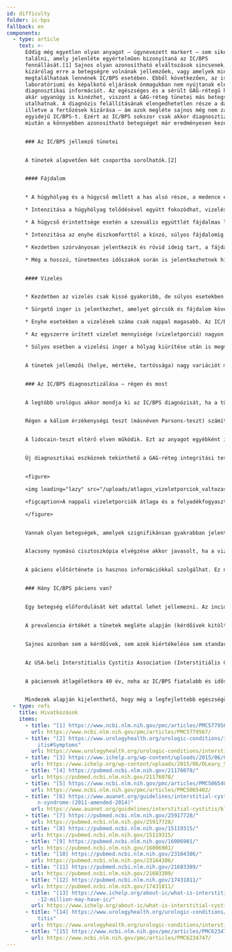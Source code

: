 ```yaml
---
id: difficulty
folder: ic-bps
fallback: en
components:
  - type: article
    text: >-
      Eddig még egyetlen olyan anyagot – úgynevezett markert – sem sikerült
      találni, amely jelenléte egyértelműen bizonyítaná az IC/BPS
      fennállását.[1] Sajnos olyan azonosítható elváltozások sincsenek, amelyek
      kizárólag erre a betegségre volnának jellemzőek, vagy amelyek mindig
      megtalálhatóak lennének IC/BPS esetében. Ebből következően, az ismert
      laboratóriumi és képalkotó eljárások önmagukban nem nyújtanak elég
      diagnosztikai információt. Az egészséges és a sérült GAG-rétegű húgyhólyag
      akár ugyanúgy is kinézhet, viszont a GAG-réteg tünetei más betegségekre is
      utalhatnak. A diagnózis felállításának elengedhetetlen része a daganatok,
      illetve a fertőzések kizárása – ám azok megléte sajnos még nem zárja ki az
      egyidejű IC/BPS-t. Ezért az IC/BPS sokszor csak akkor diagnosztizálható,
      miután a könnyebben azonosítható betegséget már eredményesen kezelték.


      ### Az IC/BPS jellemző tünetei


      A tünetek alapvetően két csoportba sorolhatók.[2]


      #### Fájdalom


      * A húgyhólyag és a húgycső mellett a has alsó része, a medence és a gát tájéka is érintett lehet (nőknél a hüvelyre, férfiaknál a herékre és a péniszre is kiterjedhet).

      * Intenzitása a húgyhólyag telődésével együtt fokozódhat, vizelés hatására átmenetileg enyhülhet.

      * A húgycső érintettsége esetén a szexuális együttlét fájdalmas lehet.

      * Intenzitása az enyhe diszkomforttól a kínzó, súlyos fájdalomig terjedhet.

      * Kezdetben szórványosan jelentkezik és rövid ideig tart, a fájdalommentes időszakok hosszúak. Az IC/BPS előre haladtával párhuzamosan azonban állandósulhat, és nem okvetlenül mutat összefüggést a vizeléssel.

      * Még a hosszú, tünetmentes időszakok során is jelentkezhetnek hirtelen fellángoló fájdalmak (úgynevezett flare-up-ok).


      #### Vizelés


      * Kezdetben az vizelés csak kissé gyakoribb, de súlyos esetekben akár a napi 60–80 alkalmat is elérheti.

      * Sürgető inger is jelentkezhet, amelyet görcsök és fájdalom követhet.

      * Enyhe esetekben a vizelések száma csak nappal magasabb. Az IC/BPS előre haladtával nocturia (éjszakai vizelés) is jelentkezhet, akár éjszakánként több alkalommal is.

      * Az egyszerre ürített vizelet mennyisége (vizeletporció) nagyon kicsiny, és megfigyelésünk szerint összefüggésben áll az elfogyasztott folyadék mennyiségével.

      * Súlyos esetben a vizelési inger a hólyag kiürítése után is megmarad.


      A tünetek jellemzői (helye, mértéke, tartóssága) nagy variációt mutatnak, azokat számos tényező befolyásolja. Ezek közé tartozik bizonyos ételek, illetve italok fogyasztása, a fizikai vagy mentális stressz, az emésztőrendszer zavarai, húgyúti fertőzések (UTI-k), illetve nőknél a menstruációs ciklus (a tünetek általában az ovulációt követően rosszabbak).


      ### Az IC/BPS diagnosztizálása – régen és most


      A legtöbb urológus akkor mondja ki az IC/BPS diagnózisát, ha a tünetek legalább 1,5–6 hónapja fennállnak, és minden más, hasonló tüneteket okozó betegség kizárható. Több olyan, a páciensek által kitölthető kérdőívet is összeállítottak már, amelyek segítségével fel lehet mérni a tünetek meglétét és súlyosságát – közülük a legismertebb az O’Leary-Sant kérdőív[3]. Mivel  nincsen olyan laboratóriumi teszt vagy vizsgálat, amely alapján az IC/BPS egyértelműen igazolható volna, a betegség diagnózisa soha nem 100%-os biztonságú. Szerencsére azonban vannak olyan kiegészítő vizsgálatok, amelyekkel a diagnózis pontosítható, és az elmúlt évek során az orvosi gyakorlat is jelentős mértékben fejlődött.


      Régen a kálium érzékenységi teszt (másnéven Parsons-teszt) számított az IC/BPS legfontosabb diagnosztikai módszerének. Ennek során úgy igazolták a GAG-réteg elégtelenségét, hogy a húgyhólyagot kálium-klorid oldattal töltötték fel.[4] Ép GAG-rétegnél  ez nem okozott fájdalmat, IC/BPS betegeknél viszont igen. Ez a módszer azonban nemcsak szükségtelenül fájdalmas és invazív volt, hanem azt sem tette lehetővé, hogy az elváltozás mértékét kimutassa. A teszt későbbi változatában (módosított Parsons-teszt) hígított kálium-klorid oldatot töltöttek a húgyhólyagba. Megmérték annak maximális kapacitását kálium-klorid oldattal, majd fiziológiás sóoldattal történő megismételt feltöltés során is.  A mért kapacitások közti különbség arányos volt a GAG-réteg sérülés mértékével.  Bár a módosított Parons-teszt már kvantitatív eredményt adott, ugyanolyan invazív és időigényes volt mint az eredeti módszer. E problémák miatt a modern irányelvek a teszt egyik változatát sem javasolják.[5],[6]


      A lidocain-teszt eltérő elven működik. Ezt az anyagot egyébként is használják az IC/BPS tüneteinek enyhítésére[7] – így, ha a fájdalmak a húgyhólyagot lidokainnal feltöltve enyhülnek, igazolható, hogy azok forrása valóban a húgyhólyag. E módszer ugyan sokkal kevésbé kellemetlen, mint a kálium teszt, ám ugyanannyira invazív, és ez sem teszi lehetővé a mennyiségi értékelést.


      Új diagnosztikai eszköznek tekinthető a GAG-réteg integritási teszt, amely során két napos vizelési naplót kell készíteni. Ez az eljárás fájdalommentes, és egyáltalán nem invazív. A GAG-réteg integritási teszt azon a tényen alapul, hogy a vizeletben lévő anyagok koncentrációjának és a hólyagkapacitás mértékének megfigyeléséhez nincs szükség a hólyag sóoldattal történő feltöltésére, mivel a vizelet maga is sóoldat, aminek koncentrációja az elfogyasztott folyadékmennyiségtől függ, s így tetszőlegesen változtatható. A teszt során a páciens két napon át megméri az összes nappali maximális vizeletporciót) úgy, hogy az első napon igen kevés, majd a másodikon igen sok folyadékot fogyaszt. Ha a hólyagfal egészséges, a két nap vizeletporcióinak átlaga között gyakorlatilag nincs különbség. Az IC/BPS enyhe esetében a magasabb folyadékfogyasztású napon a vizeletporciók 30–50%-kal magasabbak. A betegség előre haladtával ez már 50–100% közé esik, súlyos esetben pedig akár 300–500% is lehet. A GAG-réteg integritási teszt (két napos vizelési napló) tehát nemcsak azt mutatja ki, ha sérült a hólyagfal nyákrétege, hanem az elváltozások mértékét is leírja – vagyis, lehetővé teszi a mennyiségi analízist is.


      <figure>

      <img loading="lazy" src="/uploads/atlagos_vizeletporciok_valtozasa.sm.jpg" srcset="/uploads/atlagos_vizeletporciok_valtozasa.jpg 2x, /uploads/atlagos_vizeletporciok_valtozasa.sm.jpg 1x" alt="Vizelési napló" />

      <figcaption>A nappali vizeletporciók átlaga és a folyadékfogyasztás mennyisége (a vizelet koncentrációja) közti összefüggés egészséges embereknél és IC/BPS pácienseknél.</figcaption>

      </figure>


      Vannak olyan betegségek, amelyek szignifikánsan gyakrabban jelentkeznek IC/BPS-sel együtt. Ezek megléte megerősítheti a diagnózist. Ilyenek egyes allergiás tünetek, a migrén, az irritábilis bél szindróma (IBS), az endometriózis, a vulvodynia, a krónikus fáradtság szindróma, a Sjögren-szindróma és egyes pánikbetegségek.[8]


      Alacsony nyomású cisztoszkópia elvégzése akkor javasolt, ha a vizeletben vér található, ha a vizelet citológia eredménye daganatos elváltozásra utal, vagy ha a páciens állapota a kombinált terápia ellenére rosszabbodik – hogy fel lehessen deríteni, nem áll-e a tünetek hátterében húgyhólyagrák, vagy más betegség. Holyagbiopsziára csak akkor érdemes sort keríteni, ha a cisztoszkópos képen olyan területek láthatóak, amelyek daganat meglétére utalhatnak. Ha a cisztoszkópia nem igazolja a daganat gyanúját, a vizelet citológiai vizsgálatát kell elvégezni, mivel ebből a szempontból az tekinthető a legérzékenyebb nem-invazív eszköznek.


      A páciens előtörténete is hasznos információkkal szolgálhat. Ez nemcsak a jelenlegi tünetekre kell, hogy kiterjedjen; ajánlott felderíteni a korábbi fertőzéseket, az aktuálisan fennálló más betegségeket (különös tekintettel az autoimmun rendellenességekre és az emésztési zavarokra), a páciens által jelenleg vagy korábban szedett gyógyszereket, illetve antibiotikumokat, a páciens étkezési szokásait, életvitelét, valamint az összefüggéseket a tünetek és az említett tényezők között.


      ### Hány IC/BPS páciens van?


      Egy betegség előfordulását két adattal lehet jellemezni. Az incidencia azt adja meg, mennyi új esetet regisztrálnak egy megadott időszak (rendszerint egy év) alatt. A prevalencia ugyanakkor az összes érintett számát adja meg egy kérdéses időpontban. Mivel jelen tudásunk szerint az IC/BPS kezelése akár élethosszan is eltarthat, az utóbbi adat jelentősége a nagyobb.


      A prevalencia értékét a tünetek megléte alapján (kérdőívek kitöltésének segítségével), illetve a már diagnosztizált IC/BPS páciensek mennyisége alapján határozzák meg. Ezt az értéket általában 100 000 emberre vonatkoztatják.


      Sajnos azonban sem a kérdőívek, sem azok kiértékelése sem standardizált. Egyes kutatások kizárólag az orvosok által diagnosztizált IC/BPS páciensek számát veszik figyelembe – ez alapján a 45–197/100 000 fő prevalencia érték adódik.[9] Egy másik felmérés azonban, amely során telefonon gyűjtöttek adatokat a lakosságról, arra jutott, hogy a betegségben 1 900–4 200/100 000 fő férfi, és 2 750–6 350/100 000 nő érintett. Az utóbbi csoportnak mindössze 10%-a diagnosztizált eset.[10],[11] Egy e-mailes önbejelentésen alapuló vizsgálat szerint az érintettek száma 258–13 114/100 000 főre tehető, annak függvényében, hogy miként értelmezik az adatokat.[12]


      Az USA-beli Interstitialis Cystitis Association (Interstitiális Cystitis Egyesület, ICA) jelentése szerint egyedül az USÁ-ban 3–8 millió nőt és 1–4 millió férfit érinthet a betegség.[13] Az utóbbi években egyre több tanulmány és szervezet ezeket az értékeket fogadja el.[14],[15] Az átlagukkal számolva a 2 400/100 000 fő prevalencia adat feltehetőleg nem áll messze a valóságtól.


      A páciensek átlagéletkora 40 év, noha az IC/BPS fiatalabb és idősebb korban is jelentkezhet (13-92 év).


      Mindezek alapján kijelenthető, hogy még a legfejlettebb egészségügyi rendszerrel rendelkező országokban is kevesebb, mint a páciensek 5–10%-át diagnosztizálják. Nincsen még egy olyan hasonlóan súlyos betegség, amelyet ilyen alacsony arányban ismernének fel!
  - type: refs
    title: Hivatkozások
    items:
      - title: "[1] https://www.ncbi.nlm.nih.gov/pmc/articles/PMC5779567/"
        url: https://www.ncbi.nlm.nih.gov/pmc/articles/PMC5779567/
      - title: "[2] https://www.urologyhealth.org/urologic-conditions/interstitial-cyst\
          itis#Symptoms"
        url: https://www.urologyhealth.org/urologic-conditions/interstitial-cystitis#Symptoms
      - title: "[3] https://www.ichelp.org/wp-content/uploads/2015/06/OLeary_Sant.pdf"
        url: https://www.ichelp.org/wp-content/uploads/2015/06/OLeary_Sant.pdf
      - title: "[4] https://pubmed.ncbi.nlm.nih.gov/21176078/"
        url: https://pubmed.ncbi.nlm.nih.gov/21176078/
      - title: "[5] https://www.ncbi.nlm.nih.gov/pmc/articles/PMC5065402/"
        url: https://www.ncbi.nlm.nih.gov/pmc/articles/PMC5065402/
      - title: "[6] https://www.auanet.org/guidelines/interstitial-cystitis/bladder-pai\
          n-syndrome-(2011-amended-2014)"
        url: https://www.auanet.org/guidelines/interstitial-cystitis/bladder-pain-syndrome-(2011-amended-2014)
      - title: "[7] https://pubmed.ncbi.nlm.nih.gov/25917728/"
        url: https://pubmed.ncbi.nlm.nih.gov/25917728/
      - title: "[8] https://pubmed.ncbi.nlm.nih.gov/15119315/"
        url: https://pubmed.ncbi.nlm.nih.gov/15119315/
      - title: "[9] https://pubmed.ncbi.nlm.nih.gov/16006901/"
        url: https://pubmed.ncbi.nlm.nih.gov/16006901/
      - title: "[10] https://pubmed.ncbi.nlm.nih.gov/23164386/"
        url: https://pubmed.ncbi.nlm.nih.gov/23164386/
      - title: "[11] https://pubmed.ncbi.nlm.nih.gov/21683389/"
        url: https://pubmed.ncbi.nlm.nih.gov/21683389/
      - title: "[12] https://pubmed.ncbi.nlm.nih.gov/17431811/"
        url: https://pubmed.ncbi.nlm.nih.gov/17431811/
      - title: "[13] https://www.ichelp.org/about-ic/what-is-interstitial-cystitis/4-to\
          -12-million-may-have-ic/"
        url: https://www.ichelp.org/about-ic/what-is-interstitial-cystitis/4-to-12-million-may-have-ic/
      - title: "[14] https://www.urologyhealth.org/urologic-conditions/interstitial-cys\
          titis"
        url: https://www.urologyhealth.org/urologic-conditions/interstitial-cystitis
      - title: "[15] https://www.ncbi.nlm.nih.gov/pmc/articles/PMC6234747/"
        url: https://www.ncbi.nlm.nih.gov/pmc/articles/PMC6234747/
---
```

